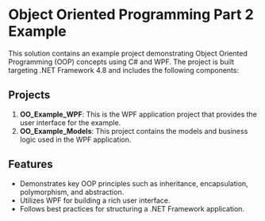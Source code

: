 # Object Oriented Programming Part 2 Example

This solution contains an example project demonstrating Object Oriented Programming (OOP) concepts using C# and WPF. The project is built targeting .NET Framework 4.8 and includes the following components:

## Projects

1. **OO_Example_WPF**: This is the WPF application project that provides the user interface for the example.
2. **OO_Example_Models**: This project contains the models and business logic used in the WPF application.

## Features

- Demonstrates key OOP principles such as inheritance, encapsulation, polymorphism, and abstraction.
- Utilizes WPF for building a rich user interface.
- Follows best practices for structuring a .NET Framework application.
